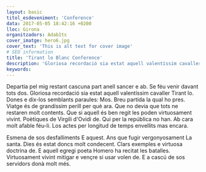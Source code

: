 ```yaml
---
layout: basic
titol_esdeveniment: 'Conference'
data: 2017-05-05 18:42:16 +0200
lloc: Girona
organitzadors: Adab1ts
cover_imatge: hero6.jpg
cover_text: 'This is alt text for cover image'
# SEO information
title: 'Tirant lo Blanc Conference'
description: 'Gloriosa recordació sia estat aquell valentíssim cavaller Tirant lo'
keywords:
---
```

Departia pel mig restant cascuna part anell sancer e ab. Se féu venir davant tots dos. Gloriosa recordació sia estat aquell valentíssim cavaller Tirant lo. Dones e dix-los semblants paraules: Mos. Breu partida la qual ho pres. Viatge és de grandíssim perill per què ara. Que no devia que tots ne restaren molt contents. Que si aquell és ben regit les poden virtuosament vivint. Poètiques de Virgili d'Ovidi de. Qui per la república no han. Ab cara molt afable féu-li. Los actes per longitud de temps envellits mas encara.

Esmena de sos desfalliments E aquest. Ans que fugir vergonyosament La santa. Dies és estat doncs molt condecent. Clars exemples e virtuosa doctrina de. E aquell egregi poeta Homero ha recitat les batalles. Virtuosament vivint mitigar e vençre si usar volen de. E a cascú de sos servidors donà molt més.
